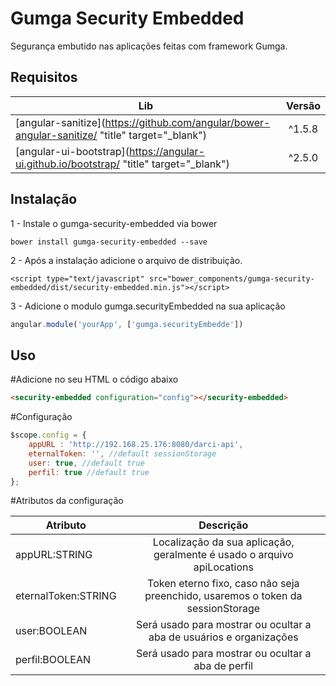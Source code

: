 # Gumga Security Embedded

Segurança embutido nas aplicações feitas com framework Gumga.

## Requisitos
| Lib        | Versão           |
| ------------- |:-------------:|
| [angular-sanitize](https://github.com/angular/bower-angular-sanitize/ "title" target="_blank")     | ^1.5.8 |
| [angular-ui-bootstrap](https://angular-ui.github.io/bootstrap/ "title" target="_blank")  | ^2.5.0      |

## Instalação
1 - Instale o gumga-security-embedded via bower
```
bower install gumga-security-embedded --save
```
2 - Após a instalação adicione o arquivo de distribuição.
```
<script type="text/javascript" src="bower_components/gumga-security-embedded/dist/security-embedded.min.js"></script>
```
3 - Adicione o modulo gumga.securityEmbedded na sua aplicação
```javascript
angular.module('yourApp', ['gumga.securityEmbedde'])
```
## Uso
#Adicione no seu HTML o código abaixo
```html
<security-embedded configuration="config"></security-embedded>
```
#Configuração
```javascript
$scope.config = {
    appURL : 'http://192.168.25.176:8080/darci-api',
    eternalToken: '', //default sessionStorage
    user: true, //default true
    perfil: true //default true
};
```
#Atributos da configuração

| Atributo        | Descrição           |
| ------------- |:-------------:|
| appURL:STRING   | Localização da sua aplicação, geralmente é usado o arquivo apiLocations |
| eternalToken:STRING  | Token eterno fixo, caso não seja preenchido, usaremos o token da sessionStorage |
| user:BOOLEAN  | Será usado para mostrar ou ocultar a aba de usuários e organizações |
| perfil:BOOLEAN  | Será usado para mostrar ou ocultar a aba de perfil |

